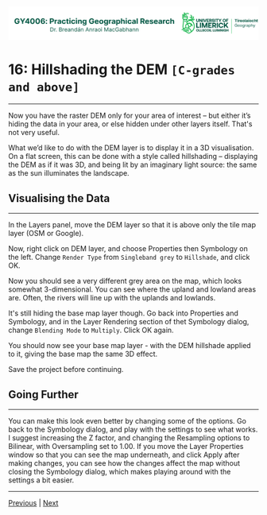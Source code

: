 ![UL Geography logo](../assets/images/GY4006_logo.png)

# 16: Hillshading the DEM ```[C-grades and above]```
___

Now you have the raster DEM only for your area of interest – but either it’s hiding the data in your area, or else hidden under other layers itself. That's not very useful.

What we’d like to do with the DEM layer is to display it in a 3D visualisation. On a flat screen, this can be done with a style called hillshading – displaying the DEM as if it was 3D, and being lit by an imaginary light source: the same as the sun illuminates the landscape.


## Visualising the Data
___

In the Layers panel, move the DEM layer so that it is above only the tile map layer (OSM or Google). 

Now, right click on DEM layer, and choose Properties then Symbology on the left. Change ```Render Type``` from ```Singleband grey``` to ```Hillshade```, and click OK.

Now you should see a very different grey area on the map, which looks somewhat 3-dimensional. You can see where the upland and lowland areas are. Often, the rivers will line up with the uplands and lowlands. 

It's still hiding the base map layer though. Go back into Properties and Symbology, and in the Layer Rendering section of thet Symbology dialog, change ```Blending Mode``` to ```Multiply```. Click OK again.

You should now see your base map layer - with the DEM hillshade applied to it, giving the base map the same 3D effect. 

Save the project before continuing.

## Going Further
___

You can make this look even better by changing some of the options. Go back to the Symbology dialog, and play with the settings to see what works. I suggest increasing the Z factor, and changing the Resampling options to Bilinear, with Oversampling set to 1.00. If you move the Layer Properties window so that you can see the map underneath, and click Apply after making changes, you can see how the changes affect the map without closing the Symbology dialog, which makes playing around with the settings a bit easier.

___
[Previous](./15_clip_DEM.md) | [Next](./17_water_levels.md)